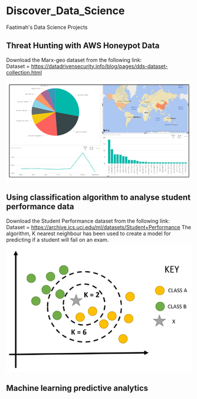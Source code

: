 # Discover_Data_Science
Faatimah's Data Science Projects
## Threat Hunting with AWS Honeypot Data
Download the Marx-geo dataset from the following link: <br>
Dataset = https://datadrivensecurity.info/blog/pages/dds-dataset-collection.html <br>

![](https://github.com/FaatimahM1998/Discover_DataScience/blob/main/ThreatHuntingProject.PNG) 

## Using classification algorithm to analyse student performance data

Download the Student Performance dataset from the following link: <br>
Dataset = https://archive.ics.uci.edu/ml/datasets/Student+Performance
The algorithm, K nearest neighbour has been used to create a model for predicting if a student will fail on an exam. <br>
![](https://github.com/FaatimahM1998/Discover_DataScience/blob/main/KNN.PNG) 

## Machine learning predictive analytics
